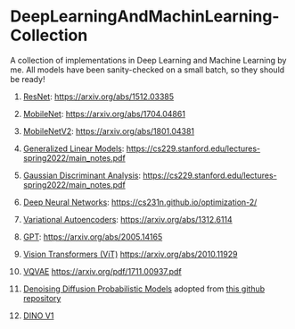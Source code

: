 # DeepLearningAndMachinLearning-Collection
A collection of implementations in Deep Learning and Machine Learning by me. All models have been sanity-checked on a small batch, so they should be ready!

1. [ResNet](https://github.com/PeymanTahghighi/DeepLearningAndMachinLearning-Collection/tree/main/ResNet): https://arxiv.org/abs/1512.03385

2. [MobileNet](https://github.com/PeymanTahghighi/DeepLearningAndMachinLearning-Collection/tree/main/MobileNet): https://arxiv.org/abs/1704.04861

3. [MobileNetV2](https://github.com/PeymanTahghighi/DeepLearningAndMachinLearning-Collection/tree/main/MobileNetV2): https://arxiv.org/abs/1801.04381

4. [Generalized Linear Models](https://cs229.stanford.edu/lectures-spring2022/main_notes.pdf): https://cs229.stanford.edu/lectures-spring2022/main_notes.pdf

5. [Gaussian Discriminant Analysis](https://cs229.stanford.edu/lectures-spring2022/main_notes.pdf): https://cs229.stanford.edu/lectures-spring2022/main_notes.pdf

6. [Deep Neural Networks](https://cs231n.github.io/optimization-2/): https://cs231n.github.io/optimization-2/

7. [Variational Autoencoders](https://arxiv.org/abs/1312.6114): https://arxiv.org/abs/1312.6114

8. [GPT](https://arxiv.org/abs/2005.14165): https://arxiv.org/abs/2005.14165

9. [Vision Transformers (ViT)](https://arxiv.org/abs/2010.11929) https://arxiv.org/abs/2010.11929

10. [VQVAE](https://arxiv.org/abs/1711.00937) https://arxiv.org/pdf/1711.00937.pdf

11. [Denoising Diffusion Probabilistic Models](https://arxiv.org/abs/2006.11239) adopted from [this github repository](https://github.com/hkproj/pytorch-stable-diffusion/blob/main/sd/ddpm.py)

12. [DINO V1](https://github.com/facebookresearch/dino)


  
